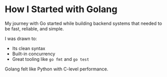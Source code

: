 # How I Started with Golang

My journey with Go started while building backend systems that needed to be fast, reliable, and simple.

I was drawn to:
- Its clean syntax
- Built-in concurrency
- Great tooling like `go fmt` and `go test`

Golang felt like Python with C-level performance.
